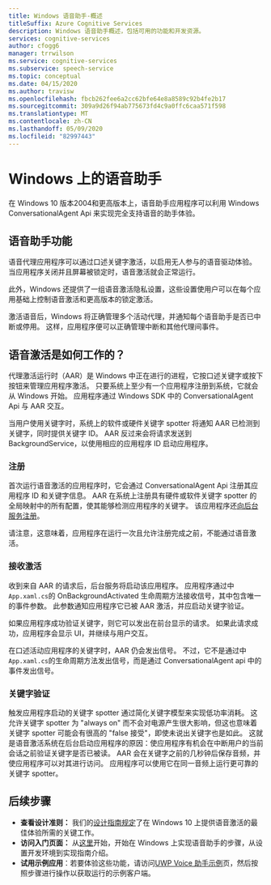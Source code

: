 ```yaml
---
title: Windows 语音助手-概述
titleSuffix: Azure Cognitive Services
description: Windows 语音助手概述，包括可用的功能和开发资源。
services: cognitive-services
author: cfogg6
manager: trrwilson
ms.service: cognitive-services
ms.subservice: speech-service
ms.topic: conceptual
ms.date: 04/15/2020
ms.author: travisw
ms.openlocfilehash: fbcb262fee6a2cc62bfe64e8a8589c92b4fe2b17
ms.sourcegitcommit: 309a9d26f94ab775673fd4c9a0ffc6caa571f598
ms.translationtype: MT
ms.contentlocale: zh-CN
ms.lasthandoff: 05/09/2020
ms.locfileid: "82997443"
---
```

# <a name="voice-assistants-on-windows"></a>Windows 上的语音助手

在 Windows 10 版本2004和更高版本上，语音助手应用程序可以利用 Windows ConversationalAgent Api 来实现完全支持语音的助手体验。

## <a name="voice-assistant-features"></a>语音助手功能

语音代理应用程序可以通过口述关键字激活，以启用无人参与的语音驱动体验。 当应用程序关闭并且屏幕被锁定时，语音激活就会正常运行。

此外，Windows 还提供了一组语音激活隐私设置，这些设置使用户可以在每个应用基础上控制语音激活和更高版本的锁定激活。

激活语音后，Windows 将正确管理多个活动代理，并通知每个语音助手是否已中断或停用。 这样，应用程序便可以正确管理中断和其他代理间事件。

## <a name="how-does-voice-activation-work"></a>语音激活是如何工作的？

代理激活运行时（AAR）是 Windows 中正在进行的进程，它按口述关键字或按下按钮来管理应用程序激活。 只要系统上至少有一个应用程序注册到系统，它就会从 Windows 开始。 应用程序通过 Windows SDK 中的 ConversationalAgent Api 与 AAR 交互。

当用户使用关键字时，系统上的软件或硬件关键字 spotter 将通知 AAR 已检测到关键字，同时提供关键字 ID。 AAR 反过来会将请求发送到 BackgroundService，以使用相应的应用程序 ID 启动应用程序。

### <a name="registration"></a>注册

首次运行语音激活的应用程序时，它会通过 ConversationalAgent Api 注册其应用程序 ID 和关键字信息。 AAR 在系统上注册具有硬件或软件关键字 spotter 的全局映射中的所有配置，使其能够检测应用程序的关键字。 该应用程序还[向后台服务注册](https://docs.microsoft.com/windows/uwp/launch-resume/register-a-background-task)。

请注意，这意味着，应用程序在运行一次且允许注册完成之前，不能通过语音激活。

### <a name="receiving-an-activation"></a>接收激活

收到来自 AAR 的请求后，后台服务将启动该应用程序。 应用程序通过中`App.xaml.cs`的 OnBackgroundActivated 生命周期方法接收信号，其中包含唯一的事件参数。 此参数通知应用程序它已被 AAR 激活，并应启动关键字验证。

如果应用程序成功验证关键字，则它可以发出在前台显示的请求。 如果此请求成功，应用程序会显示 UI，并继续与用户交互。

在口述活动应用程序的关键字时，AAR 仍会发出信号。 不过，它不是通过中`App.xaml.cs`的生命周期方法发出信号，而是通过 ConversationalAgent api 中的事件发出信号。

### <a name="keyword-verification"></a>关键字验证

触发应用程序启动的关键字 spotter 通过简化关键字模型来实现低功率消耗。 这允许关键字 spotter 为 "always on" 而不会对电源产生很大影响，但这也意味着关键字 spotter 可能会有很高的 "false 接受"，即使未说出关键字也是如此。 这就是语音激活系统在后台启动应用程序的原因：使应用程序有机会在中断用户的当前会话之前验证关键字是否已被读。 AAR 会在关键字之前的几秒钟后保存音频，并使应用程序可以对其进行访问。 应用程序可以使用它在同一音频上运行更可靠的关键字 spotter。

## <a name="next-steps"></a>后续步骤

- **查看设计准则：** 我们的[设计指南规定](windows-voice-assistants-best-practices.md)了在 Windows 10 上提供语音激活的最佳体验所需的关键工作。
- **访问入门页面：** 从[这里](how-to-windows-voice-assistants-get-started.md)开始，开始在 Windows 上实现语音助手的步骤，从设置开发环境到实现指南介绍。
- **试用示例应用**：若要体验这些功能，请访问[UWP Voice 助手示例](windows-voice-assistants-faq.md#the-uwp-voice-assistant-sample)页，然后按照步骤进行操作以获取运行的示例客户端。
